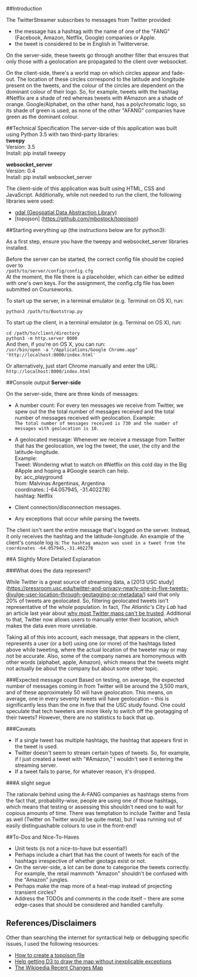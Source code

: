 ##Introduction  

The TwitterStreamer subscribes to messages from Twitter provided:
- the message has a hashtag with the name of one of the "FANG" (Facebook, Amazon, Netflix, Google) companies or Apple. 
- the tweet is considered to be in English in Twitterverse. 

On the server-side, these tweets go through another filter that ensures that only those with a geolocation are propagated to the client over websocket.

On the client-side, there's a world map on which circles appear and fade-out. The location of these circles correspond to the latitude and longitude present on the tweets, and the colour of the circles are dependent on the dominant colour of their logo. So, for example, tweets with the hashtag #Netflix are a shade of red whereas tweets with #Amazon are a shade of orange. Google/Alphabet, on the other hand, has a polychromatic logo, so its shade of green is used, as none of the other "AFANG" companies have green as the dominant colour.

##Technical Specification
The server-side of this application was built using Python 3.5 with two third-party libraries:  
**tweepy**   
Version: 3.5   
Install: pip install tweepy  

**websocket_server**  
Version: 0.4  
Install: pip install websocket_server  

The client-side of this application was built using HTML, CSS and JavaScript. Additionally, while not needed to run the client, the following libraries were used: 
- [gdal (Geospatial Data Abstraction Library)](http://www.gdal.org/)
- [topojson] (https://github.com/mbostock/topojson)

##Starting everything up (the instructions below are for python3):  

As a first step, ensure you have the tweepy and websocket_server libraries installed.  

Before the server can be started, the correct config file should be copied over to  
`/path/to/server/config/config.cfg`  
At the moment, the file there is a placeholder, which can either be editted with one's own keys. For the assignment, the config.cfg file has been submitted on Courseworks.  

To start up the server, in a terminal emulator (e.g. Terminal on OS X), run:  

  `python3 /path/to/Bootstrap.py`


To start up the client, in a terminal emulator  (e.g. Terminal on OS X), run:  

  `cd /path/to/client/directory`  
  `python3 -m http.server 8000`  
And then, if you're on OS X, you can run:   
  `/usr/bin/open -a "/Applications/Google Chrome.app" 'http://localhost:8000/index.html'`  
  
Or alternatively, just start Chrome manually and enter the URL: `http://localhost:8000/index.html` 

##Console output
**Server-side**

On the server-side, there are three kinds of messages:
- A number count: 
  For every ten messages we receive from Twitter, we spew out the the total number of messages received and the total number of messages received with geolocation. 
  Example:   
  `The total number of messages received is 730 and the number of messages with geolocation is 10.`

- A geolocated message: 
  Whenever we receive a message from Twitter that has the geolocation, we log the tweet, the user, the city and the latitude-longitude.  
  Example:    
  Tweet: Wondering what to watch on #Netflix on this cold day in the Big #Apple and hoping a #Google search can help.  
 by: acc_playground  
 from: Malvinas Argentinas, Argentina  
 coordinates: [-64.057945, -31.402278]  
 hashtag: Netflix  

- Client connection/disconnection messages. 

- Any exceptions that occur while parsing the tweets. 

The client isn't sent the entire message that's logged on the server. Instead, it only receives the hashtag and the latitude-longitude. An example of the client's console log is: 
`The hashtag amazon was used in a tweet from the coordinates -64.057945,-31.402278`

##A Slightly More Detailed Explanation  

###What does the data represent? 

While Twitter is a great source of streaming data, a [2013 USC study] (https://pressroom.usc.edu/twitter-and-privacy-nearly-one-in-five-tweets-divulge-user-location-through-geotagging-or-metadata/) said that only 20% of tweets are geolocated. So, filtering geolocated tweets isn't representative of the whole population. In fact, *The Atlantic's City Lab* had an article last year about [why most Twitter maps can't be trusted](http://www.citylab.com/housing/2015/03/why-most-twitter-maps-cant-be-trusted/388586/). Additional to that, Twitter now allows users to manually enter their location, which makes the data even more unreliable. 

Taking all of this into account, each message, that appears in the client, represents a user (or a bot) using one (or more) of the hashtags listed above while tweeting, where the actual location of the tweeter may or may not be accurate. Also, some of the company names are homonymous with other words (alphabet, apple, Amazon), which means that the tweets might not actually be about the company but about some other topic. 

###Expected message count
Based on testing, on average, the expected number of messages coming in from Twitter will be around the 3,500 mark, and of these approximately 50 will have geolocation. This means, on average, one in every seventy tweets will have geolocation – this is significantly less than the one in five that the USC study found. One could speculate that tech tweeters are more likely to switch off the geotagging of their tweets? However, there are no statistics to back that up. 

###Caveats
- If a single tweet has multiple hashtags, the hashtag that appears first in the tweet is used. 
- Twitter doesn't seem to stream certain types of tweets. So, for example, if I just created a tweet with "#Amazon," I wouldn't see it entering the streaming server. 
- If a tweet fails to parse, for whatever reason, it's dropped. 

###A slight segue

The rationale behind using the A-FANG companies as hashtags stems from the fact that, probability-wise, people are using one of those hashtags, which means that testing or assessing this shouldn't need one to wait for copious amounts of time. There was temptation to include Twitter and Tesla as well (Twitter on Twitter would be quite meta), but I was running out of easily distinguashable colours to use in the front-end! 

##To-Dos and Nice-To-Haves
- Unit tests (is not a nice-to-have but essential!) 
- Perhaps include a chart that has the count of tweets for each of the hashtags irrespective of whether geotags exist or not.
- On the server-side, a lot can be done to categorise the tweets correctly. For example, the retail mammoth "Amazon" shouldn't be confused with the "Amazon" jungles. 
- Perhaps make the map more of a heat-map instead of projecting transient circles? 
- Address the TODOs and comments in the code itself – there are some edge-cases that should be considered and handled carefully.

## References/Disclaimers

Other than searching the internet for syntactical help or debugging specific issues, I used the following resources: 
- [How to create a topojson file](https://bost.ocks.org/mike/map/)
- [Help getting D3 to draw the map without inexplicable exceptions](http://stackoverflow.com/questions/25062902/path-not-showing-in-d3-js-topojson-graph)
- [The Wikipedia Recent Changes Map](http://rcmap.hatnote.com/#en)

